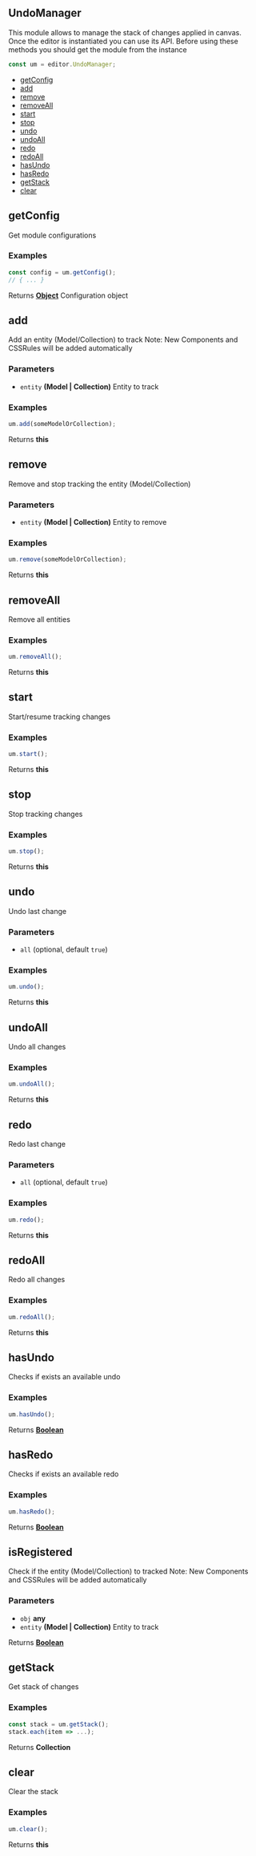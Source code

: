 <!-- Generated by documentation.js. Update this documentation by updating the source code. -->

## UndoManager

This module allows to manage the stack of changes applied in canvas.
Once the editor is instantiated you can use its API. Before using these methods you should get the module from the instance

```js
const um = editor.UndoManager;
```

*   [getConfig][1]
*   [add][2]
*   [remove][3]
*   [removeAll][4]
*   [start][5]
*   [stop][6]
*   [undo][7]
*   [undoAll][8]
*   [redo][9]
*   [redoAll][10]
*   [hasUndo][11]
*   [hasRedo][12]
*   [getStack][13]
*   [clear][14]

## getConfig

Get module configurations

### Examples

```javascript
const config = um.getConfig();
// { ... }
```

Returns **[Object][15]** Configuration object

## add

Add an entity (Model/Collection) to track
Note: New Components and CSSRules will be added automatically

### Parameters

*   `entity` **(Model | Collection)** Entity to track

### Examples

```javascript
um.add(someModelOrCollection);
```

Returns **this** 

## remove

Remove and stop tracking the entity (Model/Collection)

### Parameters

*   `entity` **(Model | Collection)** Entity to remove

### Examples

```javascript
um.remove(someModelOrCollection);
```

Returns **this** 

## removeAll

Remove all entities

### Examples

```javascript
um.removeAll();
```

Returns **this** 

## start

Start/resume tracking changes

### Examples

```javascript
um.start();
```

Returns **this** 

## stop

Stop tracking changes

### Examples

```javascript
um.stop();
```

Returns **this** 

## undo

Undo last change

### Parameters

*   `all`   (optional, default `true`)

### Examples

```javascript
um.undo();
```

Returns **this** 

## undoAll

Undo all changes

### Examples

```javascript
um.undoAll();
```

Returns **this** 

## redo

Redo last change

### Parameters

*   `all`   (optional, default `true`)

### Examples

```javascript
um.redo();
```

Returns **this** 

## redoAll

Redo all changes

### Examples

```javascript
um.redoAll();
```

Returns **this** 

## hasUndo

Checks if exists an available undo

### Examples

```javascript
um.hasUndo();
```

Returns **[Boolean][16]** 

## hasRedo

Checks if exists an available redo

### Examples

```javascript
um.hasRedo();
```

Returns **[Boolean][16]** 

## isRegistered

Check if the entity (Model/Collection) to tracked
Note: New Components and CSSRules will be added automatically

### Parameters

*   `obj` **any** 
*   `entity` **(Model | Collection)** Entity to track

Returns **[Boolean][16]** 

## getStack

Get stack of changes

### Examples

```javascript
const stack = um.getStack();
stack.each(item => ...);
```

Returns **Collection** 

## clear

Clear the stack

### Examples

```javascript
um.clear();
```

Returns **this** 

[1]: #getconfig

[2]: #add

[3]: #remove

[4]: #removeall

[5]: #start

[6]: #stop

[7]: #undo

[8]: #undoall

[9]: #redo

[10]: #redoall

[11]: #hasundo

[12]: #hasredo

[13]: #getstack

[14]: #clear

[15]: https://developer.mozilla.org/docs/Web/JavaScript/Reference/Global_Objects/Object

[16]: https://developer.mozilla.org/docs/Web/JavaScript/Reference/Global_Objects/Boolean
